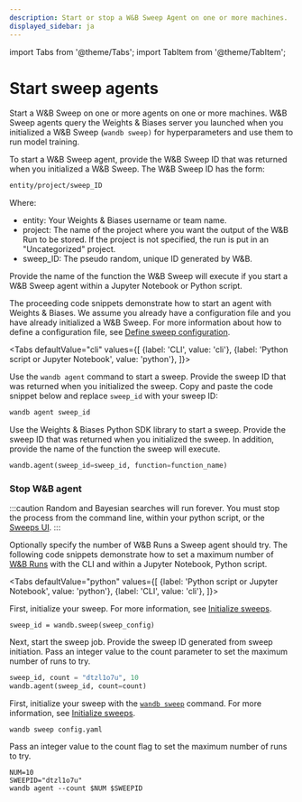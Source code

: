 ```yaml
---
description: Start or stop a W&B Sweep Agent on one or more machines.
displayed_sidebar: ja
---
```

import Tabs from '@theme/Tabs';
import TabItem from '@theme/TabItem';

# Start sweep agents

<head>
  <title>Start or stop a W&B Sweep</title>
</head>

Start a W&B Sweep on one or more agents on one or more machines. W&B Sweep agents query the Weights & Biases server you launched when you initialized a W&B Sweep (`wandb sweep)` for hyperparameters and use them to run model training.

To start a W&B Sweep agent, provide the W&B Sweep ID that was returned when you initialized a W&B Sweep. The W&B Sweep ID has the form:

```bash
entity/project/sweep_ID
```

Where:

* entity: Your Weights & Biases username or team name.
* project:  The name of the project where you want the output of the W&B Run to be stored.  If the project is not specified, the run is put in an "Uncategorized" project.
* sweep\_ID: The pseudo random, unique ID generated by W&B.

Provide the name of the function the W&B Sweep will execute if you start a W&B Sweep agent within a Jupyter Notebook or Python script.

The proceeding code snippets demonstrate how to start an agent with Weights & Biases. We assume you already have a configuration file and you have already initialized a W&B Sweep. For more information about how to define a configuration file, see [Define sweep configuration](https://docs.wandb.ai/guides/sweeps/define-sweep-configuration).

<Tabs
  defaultValue="cli"
  values={[
    {label: 'CLI', value: 'cli'},
    {label: 'Python script or Jupyter Notebook', value: 'python'},
  ]}>
  <TabItem value="cli">

Use the `wandb agent` command to start a sweep. Provide the sweep ID that was returned when you initialized the sweep. Copy and paste the code snippet below and replace `sweep_id` with your sweep ID:

```bash
wandb agent sweep_id
```
  </TabItem>
  <TabItem value="python">

Use the Weights & Biases Python SDK library to start a sweep. Provide the sweep ID that was returned when you initialized the sweep. In addition, provide the name of the function  the sweep will execute.

```python
wandb.agent(sweep_id=sweep_id, function=function_name)
```
  </TabItem>
</Tabs>

### Stop W&B agent

:::caution
Random and Bayesian searches will run forever. You must stop the process from the command line, within your python script, or the [Sweeps UI](./visualize-sweep-results.md).
:::

Optionally specify the number of W&B Runs a Sweep agent should try. The following code snippets demonstrate how to set a maximum number of [W&B Runs](../../ref/python/run.md) with the CLI and within a Jupyter Notebook, Python script.

<Tabs
  defaultValue="python"
  values={[
    {label: 'Python script or Jupyter Notebook', value: 'python'},
    {label: 'CLI', value: 'cli'},
  ]}>
  <TabItem value="python">

First, initialize your sweep. For more information, see [Initialize sweeps](https://docs.wandb.ai/guides/sweeps/initialize-sweeps).

```
sweep_id = wandb.sweep(sweep_config)
```

Next, start the sweep job. Provide the sweep ID generated from sweep initiation. Pass an integer value to the count parameter to set the maximum number of runs to try.

```python
sweep_id, count = "dtzl1o7u", 10
wandb.agent(sweep_id, count=count)
```
  </TabItem>
  <TabItem value="cli">

First, initialize your sweep with the [`wandb sweep`](https://docs.wandb.ai/ref/cli/wandb-sweep) command. For more information, see [Initialize sweeps](https://docs.wandb.ai/guides/sweeps/initialize-sweeps).

```
wandb sweep config.yaml
```

Pass an integer value to the count flag to set the maximum number of runs to try.

```
NUM=10
SWEEPID="dtzl1o7u"
wandb agent --count $NUM $SWEEPID
```
  </TabItem>
</Tabs>

###
